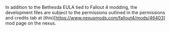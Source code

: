 In addition to the Bethesda EULA tied to Fallout 4 modding, the development files are subject to the permissions outlined in the permissions and credits tab at (this)[https://www.nexusmods.com/fallout4/mods/46403] mod page on the nexus.